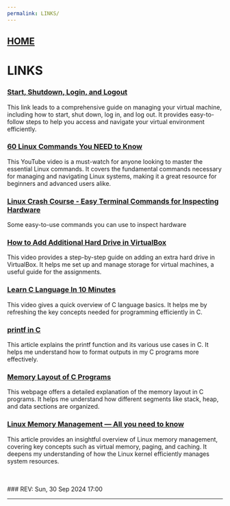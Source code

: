 ```yaml
---
permalink: LINKS/
---
```


## [HOME](../)

# LINKS

### [Start, Shutdown, Login, and Logout](https://doit.vlsm.org/018.html)
This link leads to a comprehensive guide on managing your virtual machine, including how to start, shut down, log in, and log out. It provides easy-to-follow steps to help you access and navigate your virtual environment efficiently.

### [60 Linux Commands You NEED to Know](https://youtu.be/gd7BXuUQ91w?si=Wq7RtFw40wnZGq0J)
This YouTube video is a must-watch for anyone looking to master the essential Linux commands. It covers the fundamental commands necessary for managing and navigating Linux systems, making it a great resource for beginners and advanced users alike.

### [Linux Crash Course - Easy Terminal Commands for Inspecting Hardware](https://youtu.be/oGyJr-iUwt8?si=59V2boc0XfmlFekg)
Some easy-to-use commands you can use to inspect hardware
### [How to Add Additional Hard Drive in VirtualBox](https://www.youtube.com/watch?v=XmpFXe3Opws)
This video provides a step-by-step guide on adding an extra hard drive in VirtualBox. It helps me set up and manage storage for virtual machines, a useful guide for the assignments. 

### [Learn C Language In 10 Minutes](https://www.youtube.com/watch?v=dTp0c41XnrQ)
This video gives a quick overview of C language basics. It helps me by refreshing the key concepts needed for programming efficiently in C.

### [printf in C](https://www.geeksforgeeks.org/printf-in-c/)
This article explains the printf function and its various use cases in C. It helps me understand how to format outputs in my C programs more effectively.

### [Memory Layout of C Programs](https://www.geeksforgeeks.org/memory-layout-of-c-program/) 
This webpage offers a detailed explanation of the memory layout in C programs. It helps me understand how different segments like stack, heap, and data sections are organized.
###  [Linux Memory Management — All you need to know](https://hemantra.medium.com/linux-memory-management-all-you-need-to-know-d1dbdda8b386) 
This article provides an insightful overview of Linux memory management, covering key concepts such as virtual memory, paging, and caching. It deepens my understanding of how the Linux kernel efficiently manages system resources.

<br>
<br>
### REV: Sun, 30 Sep 2024 17:00
<hr>

